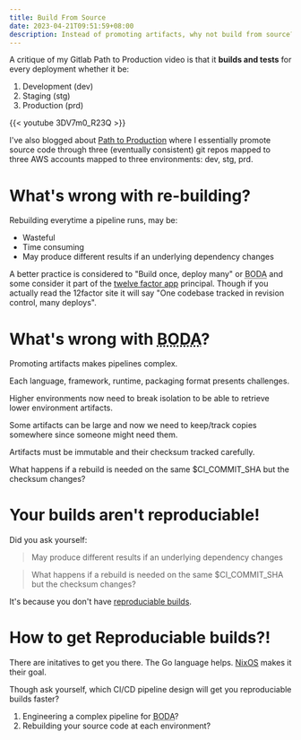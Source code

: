 ```yaml
---
title: Build From Source
date: 2023-04-21T09:51:59+08:00
description: Instead of promoting artifacts, why not build from source?
---
```


A critique of my Gitlab Path to Production video is that it **builds and tests**
for every deployment whether it be:

1. Development (dev)
2. Staging (stg)
3. Production (prd)

{{< youtube 3DV7m0_R23Q >}}

I've also blogged about [Path to Production](/blog/2022/path-to-production/)
where I essentially promote source code through three (eventually consistent)
git repos mapped to three AWS accounts mapped to three environments: dev, stg,
prd.

# What's wrong with re-building?

Rebuilding everytime a pipeline runs, may be:
* Wasteful
* Time consuming
* May produce different results if an underlying dependency changes

A better practice is considered to "Build once, deploy many" or <abbr
title="Build Once Deploy Anywhere">BODA</abbr> and some consider it part of the
[twelve factor app](https://12factor.net/codebase) principal. Though if you
actually read the 12factor site it will say "One codebase tracked in revision
control, many deploys".

# What's wrong with <abbr title="Build Once Deploy Anywhere">BODA</abbr>?

Promoting artifacts makes pipelines complex.

Each language, framework, runtime, packaging format presents challenges. 

Higher environments now need to break isolation to be able to retrieve lower
environment artifacts.

Some artifacts can be large and now we need to keep/track copies somewhere since
someone might need them.

Artifacts must be immutable and their checksum tracked carefully.

What happens if a rebuild is needed on the same $CI_COMMIT_SHA but the checksum changes?

# Your builds aren't reproduciable!

Did you ask yourself:

> May produce different results if an underlying dependency changes

> What happens if a rebuild is needed on the same $CI_COMMIT_SHA but the checksum changes?

It's because you don't have [reproduciable builds](https://en.wikipedia.org/wiki/Reproducible_builds).

# How to get Reproduciable builds?!

There are initatives to get you there. The Go language helps.
[NixOS](https://nixos.org/) makes it their goal.

Though ask yourself, which CI/CD pipeline design will get you reproduciable
builds faster?

1. Engineering a complex pipeline for <abbr title="Build Once Deploy Anywhere">BODA</abbr>?
2. Rebuilding your source code at each environment?
